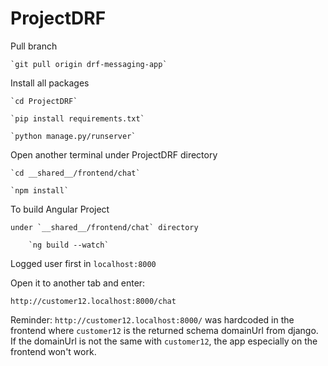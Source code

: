 # ProjectDRF

Pull branch

    `git pull origin drf-messaging-app`


Install all packages

    `cd ProjectDRF`

    `pip install requirements.txt`
    
    `python manage.py/runserver`
    

Open another terminal under ProjectDRF directory

    `cd __shared__/frontend/chat`

    `npm install`



To build Angular Project 

    under `__shared__/frontend/chat` directory

        `ng build --watch`
        
 
Logged user first in `localhost:8000`

Open it to another tab and enter:
 
`http://customer12.localhost:8000/chat`

Reminder:
`http://customer12.localhost:8000/` was hardcoded in the frontend where `customer12` is the returned schema domainUrl from
django. If the domainUrl is not the same with `customer12`, the app especially on the frontend won't work.




 


